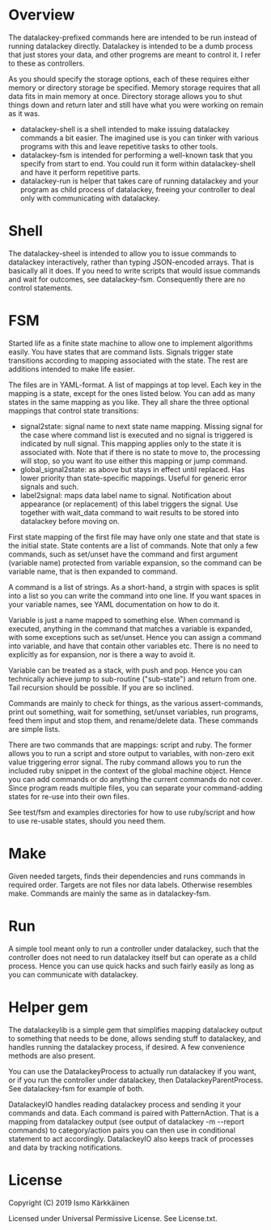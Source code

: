 # Overview

The datalackey-prefixed commands here are intended to be run instead of running datalackey directly. Datalackey is intended to be a dumb process that just stores your data, and other progrems are meant to control it. I refer to these as controllers.

As you should specify the storage options, each of these requires either memory or directory storage be specified. Memory storage requires that all data fits in main memory at once. Directory storage allows you to shut things down and return later and still have what you were working on remain as it was.

* datalackey-shell is a shell intended to make issuing datalackey commands a bit easier. The imagined use is you can tinker with various programs with this and leave repetitive tasks to other tools.
* datalackey-fsm is intended for performing a well-known task that you specify from start to end. You could run it form within datalackey-shell and have it perform repetitive parts.
* datalackey-run is helper that takes care of running datalackey and your program as child process of datalackey, freeing your controller to deal only with communicating with datalackey.

# Shell

The datalackey-sheel is intended to allow you to issue commands to datalackey interactively, rather than typing JSON-encoded arrays. That is basically all it does. If you need to write scripts that would issue commands and wait for outcomes, see datalackey-fsm. Consequently there are no control statements.

# FSM

Started life as a finite state machine to allow one to implement algorithms easily. You have states that are command lists. Signals trigger state transitions according to mapping associated with the state. The rest are additions intended to make life easier.

The files are in YAML-format. A list of mappings at top level. Each key in the mapping is a state, except for the ones listed below. You can add as many states in the same mapping as you like. They all share the three optional mappings that control state transitions:

* signal2state: signal name to next state name mapping. Missing signal for the case where command list is executed and no signal is triggered is indicated by null signal. This mapping applies only to the state it is associated with. Note that if there is no state to move to, the processing will stop, so you want ito use either this mapping or jump command.
* global_signal2state: as above but stays in effect until replaced. Has lower priority than state-specific mappings. Useful for generic error signals and such.
* label2signal: maps data label name to signal. Notification about appearance (or replacement) of this label triggers the signal. Use together with wait_data command to wait results to be stored into datalackey before moving on.

First state mapping of the first file may have only one state and that state is the initial state. State contents are a list of commands. Note that only a few commands, such as set/unset have the command and first argument (variable name) protected from variable expansion, so the command can be variable name, that is then expanded to command.

A command is a list of strings. As a short-hand, a strgin with spaces is split into a list so you can write the command into one line. If you want spaces in your variable names, see YAML documentation on how to do it.

Variable is just a name mapped to something else. When command is executed, anything in the command that matches a variable is expanded, with some exceptions such as set/unset. Hence you can assign a command into variable, and have that contain other variables etc. There is no need to explicitly as for expansion, nor is there a way to avoid it.

Variable can be treated as a stack, with push and pop. Hence you can technically achieve jump to sub-routine ("sub-state") and return from one. Tail recursion should be possible. If you are so inclined.

Commands are mainly to check for things, as the various assert-commands, print out something, wait for something, set/unset variables, run programs, feed them input and stop them, and rename/delete data. These commands are simple lists.

There are two commands that are mappings: script and ruby. The former allows you to run a script and store output to variables, with non-zero exit value triggering error signal. The ruby command allows you to run the included ruby snippet in the context of the global machine object. Hence you can add commands or do anything the current commands do not cover. Since program reads multiple files, you can separate your command-adding states for re-use into their own files. 

See test/fsm and examples directories for how to use ruby/script and how to use re-usable states, should you need them.

# Make

Given needed targets, finds their dependencies and runs commands in required order. Targets are not files nor data labels. Otherwise resembles make. Commands are mainly the same as in datalackey-fsm.

# Run

A simple tool meant only to run a controller under datalackey, such that the controller does not need to run datalackey itself but can operate as a child process. Hence you can use quick hacks and such fairly easily as long as you can communicate with datalackey.

# Helper gem

The datalackeylib is a simple gem that simplifies mapping datalackey output to something that needs to be done, allows sending stuff to datalackey, and handles running the datalackey process, if desired. A few convenience methods are also present.

You can use the DatalackeyProcess to actually run datalackey if you want, or if you run the controller under datalackey, then DatalackeyParentProcess. See datalackey-fsm for example of both.

DatalackeyIO handles reading datalackey process and sending it your commands and data. Each command is paired with PatternAction. That is a mapping from datalackey output (see output of datalackey -m --report commands) to category/action pairs you can then use in conditional statement to act accordingly. DatalackeyIO also keeps track of processes and data by tracking notifications.

# License

Copyright (C) 2019 Ismo Kärkkäinen

Licensed under Universal Permissive License. See License.txt.
